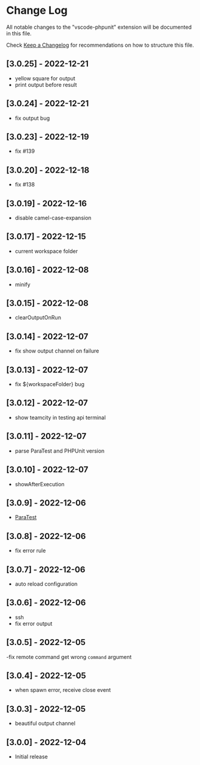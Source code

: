 # Change Log

All notable changes to the "vscode-phpunit" extension will be documented in this file.

Check [Keep a Changelog](http://keepachangelog.com/) for recommendations on how to structure this file.

## [3.0.25] - 2022-12-21

- yellow square for output
- print output before result

## [3.0.24] - 2022-12-21

- fix output bug

## [3.0.23] - 2022-12-19

- fix #139

## [3.0.20] - 2022-12-18

- fix #138

## [3.0.19] - 2022-12-16

- disable camel-case-expansion

## [3.0.17] - 2022-12-15

- current workspace folder

## [3.0.16] - 2022-12-08

- minify

## [3.0.15] - 2022-12-08

- clearOutputOnRun

## [3.0.14] - 2022-12-07

- fix show output channel on failure

## [3.0.13] - 2022-12-07

- fix ${workspaceFolder} bug

## [3.0.12] - 2022-12-07

- show teamcity in testing api terminal

## [3.0.11] - 2022-12-07

- parse ParaTest and PHPUnit version

## [3.0.10] - 2022-12-07

- showAfterExecution

## [3.0.9] - 2022-12-06

- [ParaTest](https://github.com/paratestphp/paratest)

## [3.0.8] - 2022-12-06

- fix error rule

## [3.0.7] - 2022-12-06

- auto reload configuration

## [3.0.6] - 2022-12-06

- ssh
- fix error output

## [3.0.5] - 2022-12-05

-fix remote command get wrong `command` argument

## [3.0.4] - 2022-12-05

- when spawn error, receive close event

## [3.0.3] - 2022-12-05

- beautiful output channel

## [3.0.0] - 2022-12-04

- Initial release
